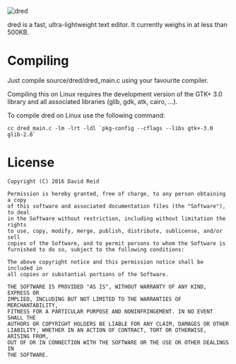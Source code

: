 ![dred](http://dred.io/img/banner2_wide.png)

dred is a fast, ultra-lightweight text editor. It currently weighs in at less
than 500KB.



Compiling
=========
Just compile source/dred/dred_main.c using your favourite compiler.

Compiling this on Linux requires the development version of the GTK+ 3.0 library and all associated
libraries (glib, gdk, atk, cairo, ...).

To compile dred on Linux use the following command:

    cc dred_main.c -lm -lrt -ldl `pkg-config --cflags --libs gtk+-3.0 glib-2.0`



License
=======

    Copyright (C) 2016 David Reid
    
    Permission is hereby granted, free of charge, to any person obtaining a copy
    of this software and associated documentation files (the "Software"), to deal
    in the Software without restriction, including without limitation the rights
    to use, copy, modify, merge, publish, distribute, sublicense, and/or sell
    copies of the Software, and to permit persons to whom the Software is
    furnished to do so, subject to the following conditions:
    
    The above copyright notice and this permission notice shall be included in
    all copies or substantial portions of the Software.
    
    THE SOFTWARE IS PROVIDED "AS IS", WITHOUT WARRANTY OF ANY KIND, EXPRESS OR
    IMPLIED, INCLUDING BUT NOT LIMITED TO THE WARRANTIES OF MERCHANTABILITY,
    FITNESS FOR A PARTICULAR PURPOSE AND NONINFRINGEMENT. IN NO EVENT SHALL THE
    AUTHORS OR COPYRIGHT HOLDERS BE LIABLE FOR ANY CLAIM, DAMAGES OR OTHER
    LIABILITY, WHETHER IN AN ACTION OF CONTRACT, TORT OR OTHERWISE, ARISING FROM,
    OUT OF OR IN CONNECTION WITH THE SOFTWARE OR THE USE OR OTHER DEALINGS IN
    THE SOFTWARE.
